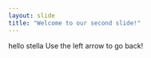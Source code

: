 ```yaml
---
layout: slide
title: "Welcome to our second slide!"
---
```

hello stella
Use the left arrow to go back!
